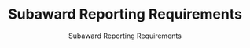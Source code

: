 ---
layout: resources-landing
title: "Subaward Reporting Requirements"
subtitle: "Subaward Reporting Requirements"
doc-link: ../assets/files/2020ControllerAlert-FSRSwExample.pdf
filters: federal-financial-assistance controller-alert omb 2021
fiscal_year: 2021
---